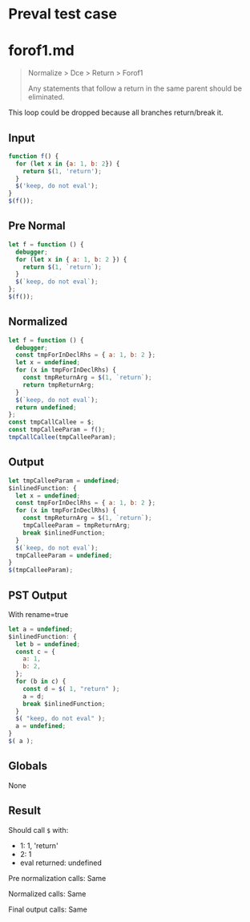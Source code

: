 # Preval test case

# forof1.md

> Normalize > Dce > Return > Forof1
>
> Any statements that follow a return in the same parent should be eliminated.

This loop could be dropped because all branches return/break it.

## Input

`````js filename=intro
function f() {
  for (let x in {a: 1, b: 2}) {
    return $(1, 'return');
  }
  $('keep, do not eval');
}
$(f());
`````

## Pre Normal


`````js filename=intro
let f = function () {
  debugger;
  for (let x in { a: 1, b: 2 }) {
    return $(1, `return`);
  }
  $(`keep, do not eval`);
};
$(f());
`````

## Normalized


`````js filename=intro
let f = function () {
  debugger;
  const tmpForInDeclRhs = { a: 1, b: 2 };
  let x = undefined;
  for (x in tmpForInDeclRhs) {
    const tmpReturnArg = $(1, `return`);
    return tmpReturnArg;
  }
  $(`keep, do not eval`);
  return undefined;
};
const tmpCallCallee = $;
const tmpCalleeParam = f();
tmpCallCallee(tmpCalleeParam);
`````

## Output


`````js filename=intro
let tmpCalleeParam = undefined;
$inlinedFunction: {
  let x = undefined;
  const tmpForInDeclRhs = { a: 1, b: 2 };
  for (x in tmpForInDeclRhs) {
    const tmpReturnArg = $(1, `return`);
    tmpCalleeParam = tmpReturnArg;
    break $inlinedFunction;
  }
  $(`keep, do not eval`);
  tmpCalleeParam = undefined;
}
$(tmpCalleeParam);
`````

## PST Output

With rename=true

`````js filename=intro
let a = undefined;
$inlinedFunction: {
  let b = undefined;
  const c = {
    a: 1,
    b: 2,
  };
  for (b in c) {
    const d = $( 1, "return" );
    a = d;
    break $inlinedFunction;
  }
  $( "keep, do not eval" );
  a = undefined;
}
$( a );
`````

## Globals

None

## Result

Should call `$` with:
 - 1: 1, 'return'
 - 2: 1
 - eval returned: undefined

Pre normalization calls: Same

Normalized calls: Same

Final output calls: Same
